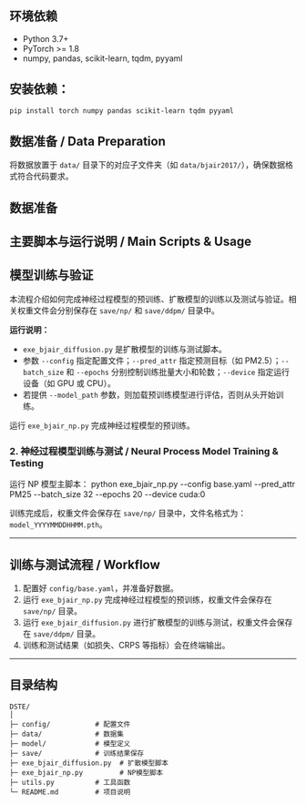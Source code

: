 
## 环境依赖 

- Python 3.7+
- PyTorch >= 1.8
- numpy, pandas, scikit-learn, tqdm, pyyaml

## 安装依赖：
```bash
pip install torch numpy pandas scikit-learn tqdm pyyaml
```

## 数据准备 / Data Preparation

将数据放置于 `data/` 目录下的对应子文件夹（如 `data/bjair2017/`），确保数据格式符合代码要求。

## 数据准备

## 主要脚本与运行说明 / Main Scripts & Usage


## 模型训练与验证
本流程介绍如何完成神经过程模型的预训练、扩散模型的训练以及测试与验证。相关权重文件会分别保存在 `save/np/` 和 `save/ddpm/` 目录中。

**运行说明：**
- `exe_bjair_diffusion.py` 是扩散模型的训练与测试脚本。
- 参数 `--config` 指定配置文件；`--pred_attr` 指定预测目标（如 PM2.5）；`--batch_size` 和 `--epochs` 分别控制训练批量大小和轮数；`--device` 指定运行设备（如 GPU 或 CPU）。
- 若提供 `--model_path` 参数，则加载预训练模型进行评估，否则从头开始训练。

运行 `exe_bjair_np.py` 完成神经过程模型的预训练。

### 2. 神经过程模型训练与测试 / Neural Process Model Training & Testing

运行 NP 模型主脚本：
python exe_bjair_np.py --config base.yaml --pred_attr PM25 --batch_size 32 --epochs 20 --device cuda:0

训练完成后，权重文件会保存在 `save/np/` 目录中，文件名格式为：`model_YYYYMMDDHHMM.pth`。

---

## 训练与测试流程 / Workflow

1. 配置好 `config/base.yaml`，并准备好数据。
2. 运行 `exe_bjair_np.py` 完成神经过程模型的预训练，权重文件会保存在 `save/np/` 目录。
3. 运行 `exe_bjair_diffusion.py` 进行扩散模型的训练与测试，权重文件会保存在 `save/ddpm/` 目录。
4. 训练和测试结果（如损失、CRPS 等指标）会在终端输出。

---

## 目录结构 
```
DSTE/
│
├─ config/           # 配置文件
├─ data/             # 数据集
├─ model/            # 模型定义
├─ save/             # 训练结果保存
├─ exe_bjair_diffusion.py  # 扩散模型脚本
├─ exe_bjair_np.py         # NP模型脚本
├─ utils.py          # 工具函数
└─ README.md         # 项目说明
```
